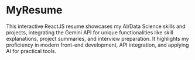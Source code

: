 # MyResume
This interactive ReactJS resume showcases my AI/Data Science skills and projects, integrating the Gemini API for unique functionalities like skill explanations, project summaries, and interview preparation. It highlights my proficiency in modern front-end development, API integration, and applying AI for practical tools.
